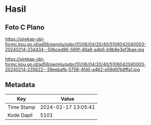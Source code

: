 # Hasil

## Foto C Plano

https://sirekap-obj-formc.kpu.go.id/ad56/pemilu/pdpr/51/06/04/20/40/5106042040003-20240214-234434--50bced86-569f-46a8-a4b6-b9b8e3ef3bae.jpg

https://sirekap-obj-formc.kpu.go.id/ad56/pemilu/pdpr/51/06/04/20/40/5106042040003-20240214-235622--39eebafb-5758-4fd0-a462-e59d97b9ffa1.jpg


## Metadata

| Key        | Value               |
| ---------- | ------------------- |
| Time Stamp | 2024-02-17 13:05:41 |
| Kode Dapil | 5101                |



